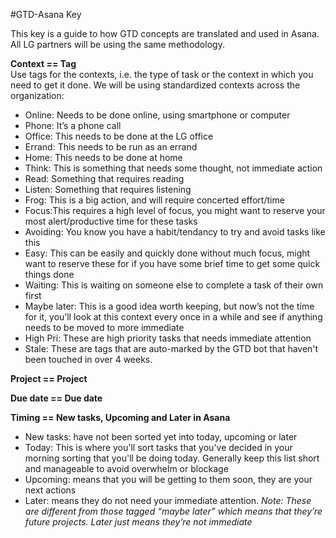 #GTD-Asana Key

This key is a guide to how GTD concepts are translated and used in Asana. All LG partners will be using the same methodology.

**Context == Tag**
<br>Use tags for the contexts, i.e. the type of task or the context in which you need to get it done.
We will be using standardized contexts across the organization:
* Online: Needs to be done online, using smartphone or computer
* Phone: It’s a phone call
* Office: This needs to be done at the LG office
* Errand: This needs to be run as an errand
* Home: This needs to be done at home
* Think: This is something that needs some thought, not immediate action
* Read: Something that requires reading
* Listen: Something that requires listening
* Frog: This is a big action, and will require concerted effort/time
* Focus:This requires a high level of focus, you might want to reserve your most alert/productive time for these tasks 
* Avoiding: You know you have a habit/tendancy to try and avoid tasks like this
* Easy: This can be easily and quickly done without much focus, might want to reserve these for if you have some brief time to get some quick things done
* Waiting: This is waiting on someone else to complete a task of their own first
* Maybe later: This is a good idea worth keeping, but now’s not the time for it, you’ll look at this context every once in a while and see if anything needs to be moved to more immediate
* High Pri: These are high priority tasks that needs immediate attention 
* Stale: These are tags that are auto-marked by the GTD bot that haven't been touched in over 4 weeks. 



**Project == Project**

**Due date == Due date**

**Timing == New tasks, Upcoming and Later in Asana**
* New tasks: have not been sorted yet into today, upcoming or later
* Today: This is where you'll sort tasks that you've decided in your morning sorting that you'll be doing today.  Generally keep this list short and manageable to avoid overwhelm or blockage
* Upcoming: means that you will be getting to them soon, they are your next actions
* Later: means they do not need your immediate attention. *Note: These are different from those tagged “maybe later” which means that they’re future projects.  Later just means they’re not immediate*
